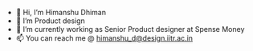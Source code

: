 - 👋 Hi, I’m Himanshu Dhiman
- 👀 I’m Product design
- 🌱 I’m currently working as Senior Product designer at Spense Money
- 📫 You can reach me @ himanshu_d@design.iitr.ac.in

<!---
hdhiman0049/hdhiman0049 is a ✨ special ✨ repository because its `README.md` (this file) appears on your GitHub profile.
You can click the Preview link to take a look at your changes.
--->

